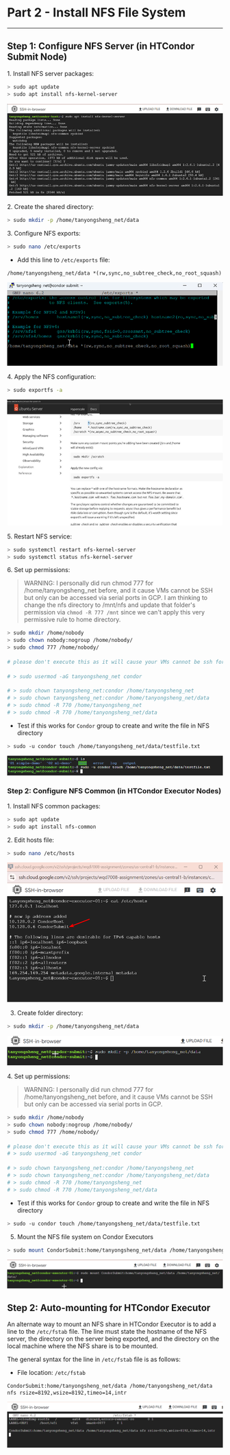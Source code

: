 # Part 2 - Install NFS File System
-----------------------------------

## Step 1: Configure NFS Server (in HTCondor Submit Node)

1\. Install NFS server packages:

```bash
> sudo apt update
> sudo apt install nfs-kernel-server
```

![](/images/4_Part%202%20-%20Install%20NFS%20File%20Syst.jpg)

2\. Create the shared directory:

```bash
> sudo mkdir -p /home/tanyongsheng_net/data
```

3\. Configure NFS exports:

```bash
> sudo nano /etc/exports
```

*   Add this line to `/etc/exports` file:

```text-plain
/home/tanyongsheng_net/data *(rw,sync,no_subtree_check,no_root_squash)
```

![](/images/15_Part%202%20-%20Install%20NFS%20File%20Syst.png)

4\. Apply the NFS configuration:

```bash
> sudo exportfs -a
```

![](/images/1_Part%202%20-%20Install%20NFS%20File%20Syst.jpg)

5\. Restart NFS service:

```bash
> sudo systemctl restart nfs-kernel-server
> sudo systemctl status nfs-kernel-server
```

6\. Set up permissions:

> WARNING: I personally did run chmod 777 for /home/tanyongsheng_net before, and it cause VMs cannot be SSH but only can be accessed via serial ports in GCP. I am thinking to change the nfs directory to /mnt/nfs and update that folder's permission via `chmod -R 777 /mnt` since we can't apply this very permissive rule to home directory.

```bash
> sudo mkdir /home/nobody
> sudo chown nobody:nogroup /home/nobody/
> sudo chmod 777 /home/nobody/

# please don't execute this as it will cause your VMs cannot be ssh for access

# > sudo usermod -aG tanyongsheng_net condor

# > sudo chown tanyongsheng_net:condor /home/tanyongsheng_net
# > sudo chown tanyongsheng_net:condor /home/tanyongsheng_net/data
# > sudo chmod -R 770 /home/tanyongsheng_net
# > sudo chmod -R 770 /home/tanyongsheng_net/data

```

*   Test if this works for `Condor` group to create and write the file in NFS directory

```bash
> sudo -u condor touch /home/tanyongsheng_net/data/testfile.txt
```

![](/images/17_Part%202%20-%20Install%20NFS%20File%20Syst.png)

### Step 2: Configure NFS Common (in HTCondor Executor Nodes)

1\. Install NFS common packages:

```bash
> sudo apt update
> sudo apt install nfs-common
```

2\. Edit hosts file:

```bash
> sudo nano /etc/hosts
```

![](/images/16_Part%202%20-%20Install%20NFS%20File%20Syst.png)

3. Create folder directory:
 
```bash
> sudo mkdir -p /home/tanyongsheng_net/data
```

![](/images/10_Part%202%20-%20Install%20NFS%20File%20Syst.png)


4\. Set up permissions:

> WARNING: I personally did run chmod 777 for /home/tanyongsheng_net before, and it cause VMs cannot be SSH but only can be accessed via serial ports in GCP. 

```bash
> sudo mkdir /home/nobody
> sudo chown nobody:nogroup /home/nobody/
> sudo chmod 777 /home/nobody/

# please don't execute this as it will cause your VMs cannot be ssh for access
# > sudo usermod -aG tanyongsheng_net condor

# > sudo chown tanyongsheng_net:condor /home/tanyongsheng_net
# > sudo chown tanyongsheng_net:condor /home/tanyongsheng_net/data
# > sudo chmod -R 770 /home/tanyongsheng_net
# > sudo chmod -R 770 /home/tanyongsheng_net/data

```

*   Test if this works for `Condor` group to create and write the file in NFS directory

```bash
> sudo -u condor touch /home/tanyongsheng_net/data/testfile.txt
```


5. Mount the NFS file system on Condor Executors

```bash
> sudo mount CondorSubmit:home/tanyongsheng_net/data /home/tanyongsheng_net/data/
```

![](/images/13_Part%202%20-%20Install%20NFS%20File%20Syst.png)

## Step 2: Auto-mounting for HTCondor Executor

An alternate way to mount an NFS share in HTCondor Executor is to add a line to the `/etc/fstab` file. The line must state the hostname of the NFS server, the directory on the server being exported, and the directory on the local machine where the NFS share is to be mounted.

The general syntax for the line in `/etc/fstab` file is as follows:

*   File location: `/etc/fstab`

```text-plain
CondorSubmit:home/tanyongsheng_net/data /home/tanyongsheng_net/data nfs rsize=8192,wsize=8192,timeo=14,intr
```

![](/images/14_Part%202%20-%20Install%20NFS%20File%20Syst.png)

